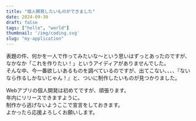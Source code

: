 ```yaml
---
title: "個人開発したいものができました"
date: 2024-09-30
draft: false
tags: ["hello", "world"]
thumbnail: '/img/coding.svg'
slug: "my-application"
---
```

表題の件、何かを一人で作ってみたいな〜という思いはずっとあったのですが、なかなか「これを作りたい！」というアイディアがありませんでした。  
そんな中、今一番欲しいあるものを調べているのですが、出てこない、、、、『ないなら作るしかないじゃん！』と、ついに制作したいものが見つかりました。

Webアプリの個人開発は初めてですが、頑張ります。  
年内にリリースできますように。  
制作から逃げないようここで宣言をしておきます。  
よかったら応援よろしくお願いします。
